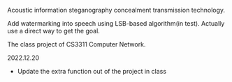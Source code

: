 Acoustic information steganography concealment transmission technology.

Add watermarking into speech using LSB-based algorithm(in test). Actually use a direct way to get the goal.

The class project of CS3311 Computer Network.

2022.12.20
- Update the extra function out of the project in class
